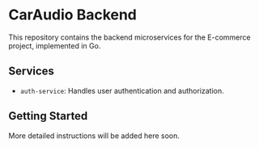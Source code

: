 # CarAudio Backend

This repository contains the backend microservices for the E-commerce project, implemented in Go.

## Services
- `auth-service`: Handles user authentication and authorization.

## Getting Started

More detailed instructions will be added here soon.